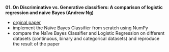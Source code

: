 **01. On Discriminative vs. Generative classifiers: A comparison of logistic regression and naive Bayes (Andrew Ng)**
  * [orginal paper](https://papers.nips.cc/paper/2020-on-discriminative-vs-generative-classifiers-a-comparison-of-logistic-regression-and-naive-bayes.pdf) 
  * implement the Naïve Bayes Classifier from scratch using NumPy
  * compare the Naïve Bayes Classifier and Logistic Regression on different datasets (continuous, binary and categorical datasets) and reproduce the result of the paper

